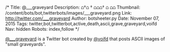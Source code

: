 /*
Title: @___graveyard
Description: ⩍†⩍   †  ⩍⩍⩍† ⩍ ⩍⩍
Thumbnail: /content/bots/bot,twitterbots/images/___graveyard.png
Link: http://twitter.com/___graveyard
Author: botsheeter.py
Date: November 07, 2015
Tags: twitter,bot,twitterbot,active,death,ascii,grave,graveyard,voifd
Nav: hidden
Robots: index,follow
*/

[@___graveyard](https://twitter.com/___graveyard) is a Twitter bot created by [@voifd](https://twitter.com/voifd) that posts ASCII images of "small graveyards".



